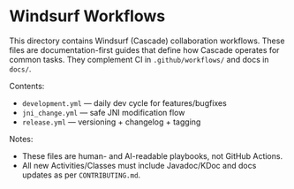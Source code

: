 # Windsurf Workflows

This directory contains Windsurf (Cascade) collaboration workflows. These files are documentation-first guides that define how Cascade operates for common tasks. They complement CI in `.github/workflows/` and docs in `docs/`.

Contents:
- `development.yml` — daily dev cycle for features/bugfixes
- `jni_change.yml` — safe JNI modification flow
- `release.yml` — versioning + changelog + tagging

Notes:
- These files are human- and AI-readable playbooks, not GitHub Actions.
- All new Activities/Classes must include Javadoc/KDoc and docs updates as per `CONTRIBUTING.md`.

